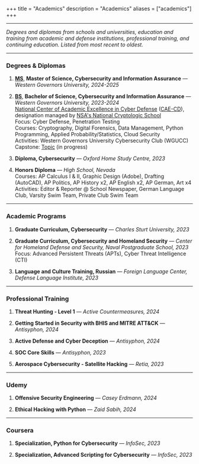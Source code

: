 +++
title = "Academics"
description = "Academics"
aliases = ["academics"]
+++

---

*Degrees and diplomas from schools and universities, education and training from academic and defense institutions, professional training, and continuing education. Listed from most recent to oldest.*

---

### Degrees & Diplomas

1. [**MS**](https://www.wgu.edu/online-it-degrees/cybersecurity-information-assurance-masters-program.html), **Master of Science, Cybersecurity and Information Assurance** — *Western Governors University, 2024-2025*

2. [**BS**](https://www.wgu.edu/online-it-degrees/cybersecurity-information-assurance-bachelors-program.html), **Bachelor of Science, Cybersecurity and Information Assurance** — *Western Governors University, 2023-2024* \
 [National Center of Academic Excellence in Cyber Defense](https://www.wgu.edu/online-it-degrees/cybersecurity-information-assurance-bachelors-program/cae-cde-program-designation.html) ([CAE-CD](https://caecommunity.org/about-us/what-cae-cybersecurity)), designation managed by [NSA's National Cryptologic School](https://www.nsa.gov/Academics/Centers-of-Academic-Excellence/) \
 Focus: Cyber Defense, Penetration Testing \
 Courses: Cryptography, Digital Forensics, Data Management, Python Programming, Applied Probability/Statistics, Cloud Security \
 Activities: Western Governors University Cybersecurity Club (WGUCC) \
 Capstone: [Topic](https://noahsec.pro/writing) (in progress) 

3. **Diploma, Cybersecurity** — *Oxford Home Study Centre, 2023*

4. **Honors Diploma** — *High School, Nevada* \
 Courses: AP Calculus I & II, Graphic Design (Adobe), Drafting (AutoCAD), AP Politics, AP History x2, AP English x2, AP German, Art x4 \
 Activities: Editor & Reporter @ School Newspaper, German Language Club, Varsity Swim Team, Private Club Swim Team

---

### Academic Programs

1. **Graduate Curriculum, Cybersecurity** — *Charles Sturt University, 2023*

2. **Graduate Curriculum, Cybersecurity and Homeland Security** — *Center for Homeland Defense and Security, Naval Postgraduate School, 2023* \
 Focus: Advanced Persistent Threats (APTs), Cyber Threat Intelligence (CTI)

3. **Language and Culture Training, Russian** — *Foreign Language Center, Defense Language Institute, 2023*

---

### Professional Training

1. **Threat Hunting - Level 1** — *Active Countermeasures, 2024*

2. **Getting Started in Security with BHIS and MITRE ATT&CK** — *Antisyphon, 2024*

3. **Active Defense and Cyber Deception** — *Antisyphon, 2024*

4. **SOC Core Skills** — *Antisyphon, 2023*

5. **Aerospace Cybersecurity - Satellite Hacking** — *Retia, 2023*

---

### Udemy

1. **Offensive Security Engineering** — *Casey Erdmann, 2024*

2. **Ethical Hacking with Python** — *Zaid Sabih, 2024*

---

### Coursera

1. **Specialization, Python for Cybersecurity** — *InfoSec, 2023*

2. **Specialization, Advanced Scripting for Cybersecurity** — *InfoSec, 2023*